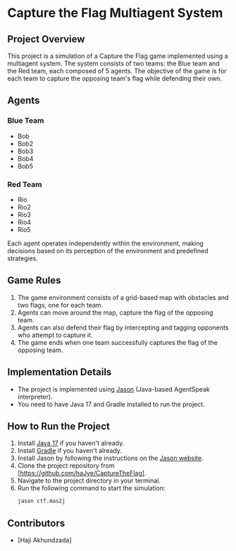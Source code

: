 # Capture the Flag Multiagent System

## Project Overview

This project is a simulation of a Capture the Flag game implemented using a multiagent system. The system consists of two teams: the Blue team and the Red team, each composed of 5 agents. The objective of the game is for each team to capture the opposing team's flag while defending their own.

## Agents

### Blue Team
- Bob
- Bob2
- Bob3
- Bob4
- Bob5

### Red Team
- Rio
- Rio2
- Rio3
- Rio4
- Rio5

Each agent operates independently within the environment, making decisions based on its perception of the environment and predefined strategies.

## Game Rules

1. The game environment consists of a grid-based map with obstacles and two flags, one for each team.
2. Agents can move around the map, capture the flag of the opposing team.
3. Agents can also defend their flag by intercepting and tagging opponents who attempt to capture it.
4. The game ends when one team successfully captures the flag of the opposing team.


## Implementation Details

- The project is implemented using [Jason](http://jason.sourceforge.net/wp/) (Java-based AgentSpeak interpreter).
- You need to have Java 17 and Gradle installed to run the project.

## How to Run the Project

1. Install [Java 17](https://www.oracle.com/java/technologies/javase-jdk17-downloads.html) if you haven't already.
2. Install [Gradle](https://gradle.org/install/) if you haven't already.
3. Install Jason by following the instructions on the [Jason website](http://jason.sourceforge.net/wp/).
4. Clone the project repository from [https://github.com/haJye/CaptureTheFlag].
5. Navigate to the project directory in your terminal.
6. Run the following command to start the simulation:
   ```bash
   jason ctf.mas2j

## Contributors

- [Haji Akhundzada]



